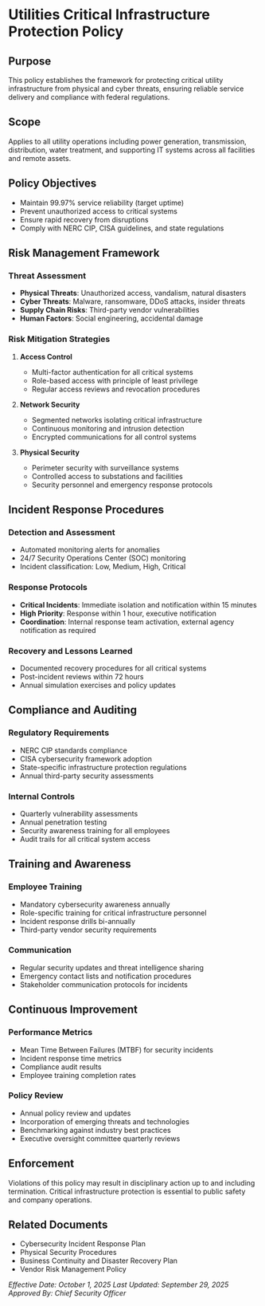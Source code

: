 # Utilities Critical Infrastructure Protection Policy

## Purpose
This policy establishes the framework for protecting critical utility infrastructure from physical and cyber threats, ensuring reliable service delivery and compliance with federal regulations.

## Scope
Applies to all utility operations including power generation, transmission, distribution, water treatment, and supporting IT systems across all facilities and remote assets.

## Policy Objectives
- Maintain 99.97% service reliability (target uptime)
- Prevent unauthorized access to critical systems
- Ensure rapid recovery from disruptions
- Comply with NERC CIP, CISA guidelines, and state regulations

## Risk Management Framework

### Threat Assessment
- **Physical Threats**: Unauthorized access, vandalism, natural disasters
- **Cyber Threats**: Malware, ransomware, DDoS attacks, insider threats
- **Supply Chain Risks**: Third-party vendor vulnerabilities
- **Human Factors**: Social engineering, accidental damage

### Risk Mitigation Strategies
1. **Access Control**
   - Multi-factor authentication for all critical systems
   - Role-based access with principle of least privilege
   - Regular access reviews and revocation procedures

2. **Network Security**
   - Segmented networks isolating critical infrastructure
   - Continuous monitoring and intrusion detection
   - Encrypted communications for all control systems

3. **Physical Security**
   - Perimeter security with surveillance systems
   - Controlled access to substations and facilities
   - Security personnel and emergency response protocols

## Incident Response Procedures

### Detection and Assessment
- Automated monitoring alerts for anomalies
- 24/7 Security Operations Center (SOC) monitoring
- Incident classification: Low, Medium, High, Critical

### Response Protocols
- **Critical Incidents**: Immediate isolation and notification within 15 minutes
- **High Priority**: Response within 1 hour, executive notification
- **Coordination**: Internal response team activation, external agency notification as required

### Recovery and Lessons Learned
- Documented recovery procedures for all critical systems
- Post-incident reviews within 72 hours
- Annual simulation exercises and policy updates

## Compliance and Auditing

### Regulatory Requirements
- NERC CIP standards compliance
- CISA cybersecurity framework adoption
- State-specific infrastructure protection regulations
- Annual third-party security assessments

### Internal Controls
- Quarterly vulnerability assessments
- Annual penetration testing
- Security awareness training for all employees
- Audit trails for all critical system access

## Training and Awareness

### Employee Training
- Mandatory cybersecurity awareness annually
- Role-specific training for critical infrastructure personnel
- Incident response drills bi-annually
- Third-party vendor security requirements

### Communication
- Regular security updates and threat intelligence sharing
- Emergency contact lists and notification procedures
- Stakeholder communication protocols for incidents

## Continuous Improvement

### Performance Metrics
- Mean Time Between Failures (MTBF) for security incidents
- Incident response time metrics
- Compliance audit results
- Employee training completion rates

### Policy Review
- Annual policy review and updates
- Incorporation of emerging threats and technologies
- Benchmarking against industry best practices
- Executive oversight committee quarterly reviews

## Enforcement
Violations of this policy may result in disciplinary action up to and including termination. Critical infrastructure protection is essential to public safety and company operations.

## Related Documents
- Cybersecurity Incident Response Plan
- Physical Security Procedures
- Business Continuity and Disaster Recovery Plan
- Vendor Risk Management Policy

*Effective Date: October 1, 2025*
*Last Updated: September 29, 2025*
*Approved By: Chief Security Officer*
